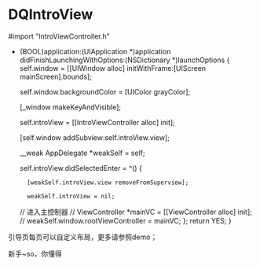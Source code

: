# DQIntroView

#import "IntroViewController.h"

- (BOOL)application:(UIApplication *)application didFinishLaunchingWithOptions:(NSDictionary *)launchOptions {
    self.window = [[UIWindow alloc] initWithFrame:[UIScreen mainScreen].bounds];

    self.window.backgroundColor = [UIColor grayColor];
    
    [_window makeKeyAndVisible];
    
    self.introView = [[IntroViewController alloc] init];
    
    [self.window addSubview:self.introView.view];
    
    __weak AppDelegate *weakSelf = self;
    
    self.introView.didSelectedEnter = ^() {
    
        [weakSelf.introView.view removeFromSuperview];
        
        weakSelf.introView = nil;

    // 进入主控制器
    //  ViewController *mainVC = [[ViewController alloc] init];
    //  weakSelf.window.rootViewController = mainVC;
    };
    return YES;
}

引导页每页可以自定义布局，更多请参照demo；

新手~so，你懂得
